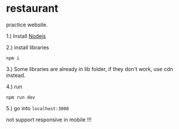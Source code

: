 # restaurant
practice website.

<p>1.) Install <a href ="https://nodejs.org/en/">Nodejs</a></p>
<p>2.) install libraries</p>
<pre><code>npm i </code></pre> 

<p>3.) Some libraries are already in lib folder, if they don't work, use cdn instead.</p>
<p>4.) run</p>
<pre><code>npm run dev </code></pre>
<p>5.) go into <code>localhost:3000</code></p>
 
not support responsive in mobile !!! 
 
 
  
 
 

